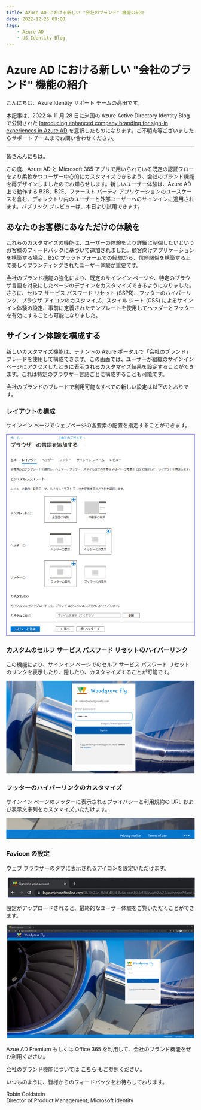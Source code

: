 ```yaml
---
title: Azure AD における新しい "会社のブランド" 機能の紹介
date: 2022-12-25 09:00
tags:
    - Azure AD
    - US Identity Blog
---
```


# Azure AD における新しい "会社のブランド" 機能の紹介

こんにちは、Azure Identity サポート チームの高田です。

本記事は、2022 年 11 月 28 日に米国の Azure Active Directory Identity Blog で公開された [Introducing enhanced company branding for sign-in experiences in Azure AD](https://techcommunity.microsoft.com/t5/microsoft-entra-azure-ad-blog/introducing-enhanced-company-branding-for-sign-in-experiences-in/ba-p/3094110) を意訳したものになります。ご不明点等ございましたらサポート チームまでお問い合わせください。

---

皆さんんにちは。

この度、Azure AD と Microsoft 365 アプリで用いられている既定の認証フローをより柔軟かつユーザー中心的にカスタマイズできるよう、会社のブランド機能を再デザインしましたのでお知らせします。新しいユーザー体験は、Azure AD 上で動作する B2B、B2E、ファースト パーティ アプリケーションのユースケースを含む、ディレクトリ内のユーザーと外部ユーザーへのサインインに適用されます。パブリック プレビューは、本日より試用できます。

## あなたのお客様にあなただけの体験を

これらのカスタマイズの機能は、ユーザーの体験をより詳細に制御したいというお客様のフィードバックに基づいて追加されました。顧客向けアプリケーションを構築する場合、B2C プラットフォームでの経験から、信頼関係を構築する上で美しくブランディングされたユーザー体験が重要です。

会社のブランド機能の強化により、既定のサインイン ページや、特定のブラウザ言語を対象にしたページのデザインをカスタマイズできるようになりました。さらに、セルフ サービス パスワード リセット (SSPR)、フッターのハイパーリンク、ブラウザ アイコンのカスタマイズ、スタイル シート (CSS) によるサインイン体験の設定、事前に定義されたテンプレートを使用してヘッダーとフッターを有効にすることも可能になりました。

## サインイン体験を構成する

新しいカスタマイズ機能は、テナントの Azure ポータルで「会社のブランド」ブレードを使用して構成できます。この画面では、ユーザーが組織のサインイン ページにアクセスしたときに表示されるカスタマイズ結果を設定することができます。これは特定のブラウザー言語ごとに構成することも可能です。

会社のブランドのブレードで利用可能なすべての新しい設定は以下のとおりです。

### レイアウトの構成

サインイン ページでウェブページの各要素の配置を指定することができます。

![](./introducing-enhanced-company-branding-for-sign-in-experiences/pic1.png)

### カスタムのセルフ サービス パスワード リセットのハイパーリンク

この機能により、サインイン ページでのセルフ サービス パスワード リセットのリンクを表示したり、隠したり、カスタマイズすることが可能です。

![](./introducing-enhanced-company-branding-for-sign-in-experiences/pic2.png)

### フッターのハイパーリンクのカスタマイズ

サインイン ページのフッターに表示されるプライバシーと利用規約の URL および表示文字列をカスタマイズいただけます。

![](./introducing-enhanced-company-branding-for-sign-in-experiences/pic3.png)

### Favicon の設定

ウェブ ブラウザーのタブに表示されるアイコンを設定いただけます。

![](./introducing-enhanced-company-branding-for-sign-in-experiences/pic4.png)

設定がアップロードされると、最終的なユーザー体験をご覧いただくことができます。

![](./introducing-enhanced-company-branding-for-sign-in-experiences/pic5.png)

Azue AD Premium もしくは Office 365 を利用して、会社のブランド機能をぜひ利用ください。

会社のブランド機能については [こちら](https://learn.microsoft.com/ja-jp/azure/active-directory/fundamentals/how-to-customize-branding) もご参照ください。

いつものように、皆様からのフィードバックをお待ちしております。

Robin Goldstein  
Director of Product Management, Microsoft identity
